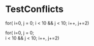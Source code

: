 # TestConflicts
for( i=0, j = 0;  i < 10  && j < 10; i++, j+=2)

for( i=0, 
         j = 0;  
           i < 10  && j < 10; 
             i++, 
                j+=2)